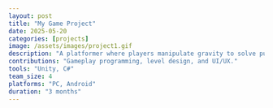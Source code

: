 ```yaml
---
layout: post
title: "My Game Project"
date: 2025-05-20
categories: [projects]
image: /assets/images/project1.gif
description: "A platformer where players manipulate gravity to solve puzzles."
contributions: "Gameplay programming, level design, and UI/UX."
tools: "Unity, C#"
team_size: 4
platforms: "PC, Android"
duration: "3 months"
---
```


